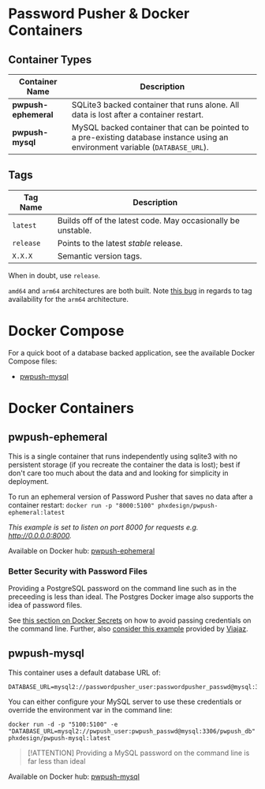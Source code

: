# Password Pusher & Docker Containers

## Container Types

| Container Name | Description|
|-|-|
| **pwpush-ephemeral** | SQLite3 backed container that runs alone.  All data is lost after a container restart.|
| **pwpush-mysql** | MySQL backed container that can be pointed to a pre-existing database instance using an environment variable (`DATABASE_URL`).|

## Tags

| Tag Name | Description |
|-|-|
| `latest` | Builds off of the latest code.  May occasionally be unstable. |
| `release` | Points to the latest _stable_ release. |
| `X.X.X` | Semantic version tags. |

When in doubt, use `release`.

`amd64` and `arm64` architectures are both built.  Note [this bug](https://github.com/pglombardo/PasswordPusher/issues/268) in regards to tag availability for the `arm64` architecture.

# Docker Compose

For a quick boot of a database backed application, see the available Docker Compose files:

* [pwpush-mysql](https://github.com/phxdesign/PasswordPusher/blob/master/containers/docker/pwpush-mysql/docker-compose.yaml)

# Docker Containers

## pwpush-ephemeral

This is a single container that runs independently using sqlite3 with no persistent storage (if you recreate the container the data is lost); best if don't care too much about the data and and looking for simplicity in deployment.

To run an ephemeral version of Password Pusher that saves no data after a container restart:
`docker run -p "8000:5100" phxdesign/pwpush-ephemeral:latest`

_This example is set to listen on port 8000 for requests e.g. http://0.0.0.0:8000._

Available on Docker hub: [pwpush-ephemeral](https://hub.docker.com/repository/docker/phxdesign/pwpush-ephemeral)

### Better Security with Password Files

Providing a PostgreSQL password on the command line such as in the preceeding is less than ideal.  The Postgres Docker image also supports the idea of password files.

See [this section on Docker Secrets](https://github.com/docker-library/docs/blob/master/postgres/README.md#docker-secrets) on how to avoid passing credentials on the command line.  Further, also [consider this example](https://github.com/pglombardo/PasswordPusher/issues/412) provided by [Viajaz](https://github.com/Viajaz).


## pwpush-mysql

This container uses a default database URL of:

    DATABASE_URL=mysql2://passwordpusher_user:passwordpusher_passwd@mysql:3306/passwordpusher_db

You can either configure your MySQL server to use these credentials or override the environment var in the command line:

    docker run -d -p "5100:5100" -e "DATABASE_URL=mysql2://pwpush_user:pwpush_passwd@mysql:3306/pwpush_db" phxdesign/pwpush-mysql:latest

> [!ATTENTION] Providing a MySQL password on the command line is far less than ideal

Available on Docker hub: [pwpush-mysql](https://hub.docker.com/repository/docker/phxdesign/pwpush-mysql)
